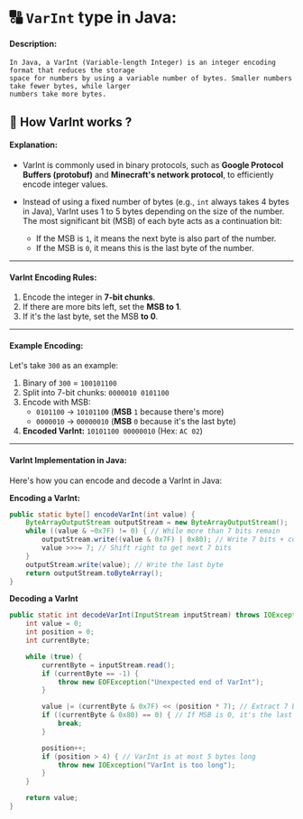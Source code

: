 # 🔠 `VarInt` type in Java:

#### Description:
```
In Java, a VarInt (Variable-length Integer) is an integer encoding format that reduces the storage
space for numbers by using a variable number of bytes. Smaller numbers take fewer bytes, while larger
numbers take more bytes.
```

## 🤔 How VarInt works ?

#### Explanation:
- VarInt is commonly used in binary protocols, such as **Google Protocol Buffers (protobuf)** and **Minecraft's network protocol**, to efficiently encode integer values.

- Instead of using a fixed number of bytes (e.g., `int` always takes 4 bytes in Java), VarInt uses 1 to 5 bytes depending on the size of the number. The most significant bit (MSB) of each byte acts as a continuation bit:
  - If the MSB is `1`, it means the next byte is also part of the number.
  - If the MSB is `0`, it means this is the last byte of the number.
---
#### VarInt Encoding Rules:
1. Encode the integer in **7-bit chunks**.
2. If there are more bits left, set the **MSB to 1**.
3. If it's the last byte, set the MSB **to 0**.
---
#### Example Encoding:
Let's take `300` as an example:
1. Binary of `300` = `100101100`
2. Split into 7-bit chunks: `0000010 0101100`
3. Encode with MSB:
   - `0101100` → `10101100` (**MSB** `1` because there's more)
   - `0000010` → `00000010` (**MSB** `0` because it's the last byte)
4. **Encoded VarInt:** `10101100 00000010` (Hex: `AC 02`)
---
#### VarInt Implementation in Java:
Here's how you can encode and decode a VarInt in Java:

**Encoding a VarInt:**
```java
public static byte[] encodeVarInt(int value) {
    ByteArrayOutputStream outputStream = new ByteArrayOutputStream();
    while ((value & ~0x7F) != 0) { // While more than 7 bits remain
        outputStream.write((value & 0x7F) | 0x80); // Write 7 bits + continuation bit
        value >>>= 7; // Shift right to get next 7 bits
    }
    outputStream.write(value); // Write the last byte
    return outputStream.toByteArray();
}
```
**Decoding a VarInt**
```java
public static int decodeVarInt(InputStream inputStream) throws IOException {
    int value = 0;
    int position = 0;
    int currentByte;

    while (true) {
        currentByte = inputStream.read();
        if (currentByte == -1) {
            throw new EOFException("Unexpected end of VarInt");
        }

        value |= (currentByte & 0x7F) << (position * 7); // Extract 7 bits and shift
        if ((currentByte & 0x80) == 0) { // If MSB is 0, it's the last byte
            break;
        }

        position++;
        if (position > 4) { // VarInt is at most 5 bytes long
            throw new IOException("VarInt is too long");
        }
    }

    return value;
}
```